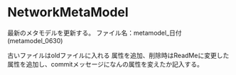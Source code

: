 # NetworkMetaModel

最新のメタモデルを更新する。
ファイル名：metamodel_日付　(metamodel_0630)

古いファイルはoldファイルに入れる
属性を追加、削除時はReadMeに変更した属性を追加し、commitメッセージになんの属性を変えたか記入する。
